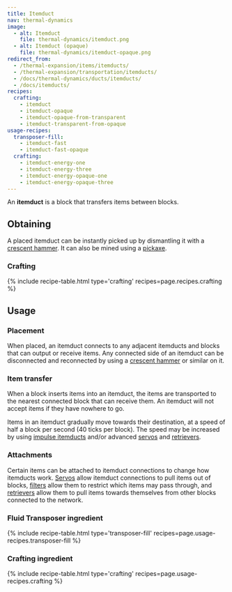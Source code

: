 ```yaml
---
title: Itemduct
nav: thermal-dynamics
image:
  - alt: Itemduct
    file: thermal-dynamics/itemduct.png
  - alt: Itemduct (opaque)
    file: thermal-dynamics/itemduct-opaque.png
redirect_from:
  - /thermal-expansion/items/itemducts/
  - /thermal-expansion/transportation/itemducts/
  - /docs/thermal-dynamics/ducts/itemducts/
  - /docs/itemducts/
recipes:
  crafting:
    - itemduct
    - itemduct-opaque
    - itemduct-opaque-from-transparent
    - itemduct-transparent-from-opaque
usage-recipes:
  transposer-fill:
    - itemduct-fast
    - itemduct-fast-opaque
  crafting:
    - itemduct-energy-one
    - itemduct-energy-three
    - itemduct-energy-opaque-one
    - itemduct-energy-opaque-three
---
```


An **itemduct** is a block that transfers items between blocks.


Obtaining
---------

A placed itemduct can be instantly picked up by dismantling it with a [crescent
hammer](/docs/crescent-hammer/). It can also be mined using a
[pickaxe](https://minecraft.gamepedia.com/Pickaxe).

### Crafting
{% include recipe-table.html type='crafting' recipes=page.recipes.crafting %}


Usage
-----

### Placement
When placed, an itemduct connects to any adjacent itemducts and blocks that can
output or receive items. Any connected side of an itemduct can be disconnected
and reconnected by using a [crescent hammer](/docs/crescent-hammer/) or similar
on it.

### Item transfer
When a block inserts items into an itemduct, the items are transported to the
nearest connected block that can receive them. An itemduct will not accept items
if they have nowhere to go.

Items in an itemduct gradually move towards their destination, at a speed of
half a block per second (40 ticks per block). The speed may be increased by
using [impulse itemducts](/docs/impulse-itemduct/) and/or advanced
[servos](/docs/servos/) and [retrievers](/docs/retrievers/).

### Attachments
Certain items can be attached to itemduct connections to change how itemducts
work. [Servos](/docs/servos/) allow itemduct connections to pull items out of
blocks, [filters](/docs/filters/) allow them to restrict which items may pass
through, and [retrievers](/docs/retrievers/) allow them to pull items towards
themselves from other blocks connected to the network.

### Fluid Transposer ingredient
{% include recipe-table.html type='transposer-fill' recipes=page.usage-recipes.transposer-fill %}

### Crafting ingredient
{% include recipe-table.html type='crafting' recipes=page.usage-recipes.crafting %}

